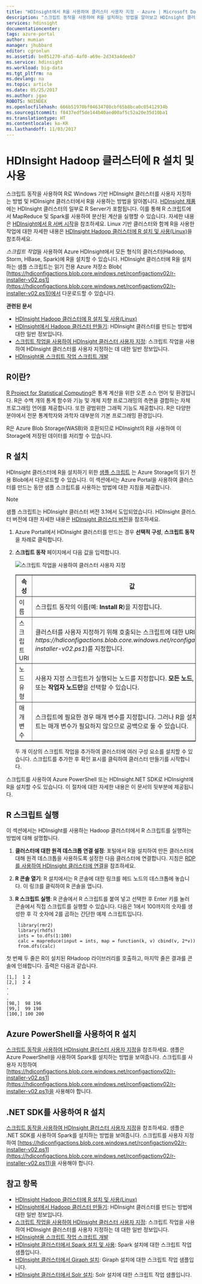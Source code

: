 ```yaml
---
title: "HDInsight에서 R을 사용하여 클러스터 사용자 지정 - Azure | Microsoft Docs"
description: "스크립트 동작을 사용하여 R을 설치하는 방법을 알아보고 HDInsight 클러스터에서 R을 사용합니다."
services: hdinsight
documentationcenter: 
tags: azure-portal
author: mumian
manager: jhubbard
editor: cgronlun
ms.assetid: be851270-afa5-4af0-a69e-2d343a4deeb7
ms.service: hdinsight
ms.workload: big-data
ms.tgt_pltfrm: na
ms.devlang: na
ms.topic: article
ms.date: 05/25/2017
ms.author: jgao
ROBOTS: NOINDEX
ms.openlocfilehash: 666b51970bf04634708cbf65b8bca0c05412934b
ms.sourcegitcommit: f8437edf5de144b40aed00af5c52a20e35d10ba1
ms.translationtype: HT
ms.contentlocale: ko-KR
ms.lasthandoff: 11/03/2017
---
```

# <a name="install-and-use-r-on-hdinsight-hadoop-clusters"></a>HDInsight Hadoop 클러스터에 R 설치 및 사용

스크립트 동작을 사용하여 R로 Windows 기반 HDInsight 클러스터를 사용자 지정하는 방법 및 HDInsight 클러스터에서 R을 사용하는 방법을 알아봅니다. [HDInsight 제품](https://azure.microsoft.com/pricing/details/hdinsight/)에는 HDInsight 클러스터의 일부로 R Server가 포함됩니다. 이를 통해 R 스크립트에서 MapReduce 및 Spark를 사용하여 분산된 계산을 실행할 수 있습니다. 자세한 내용은 [HDInsight에서 R 서버 시작](r-server/r-server-get-started.md)을 참조하세요. Linux 기반 클러스터와 함께 R을 사용한 작업에 대한 자세한 내용은 [HDInsight Hadoop 클러스터에 R 설치 및 사용(Linux)](hdinsight-hadoop-r-scripts-linux.md)을 참조하세요.

*스크립트 작업*을 사용하여 Azure HDInsight에서 모든 형식의 클러스터(Hadoop, Storm, HBase, Spark)에 R을 설치할 수 있습니다. HDInsight 클러스터에 R을 설치하는 샘플 스크립트는 읽기 전용 Azure 저장소 Blob( [https://hdiconfigactions.blob.core.windows.net/rconfigactionv02/r-installer-v02.ps1](https://hdiconfigactions.blob.core.windows.net/rconfigactionv02/r-installer-v02.ps1))에서 다운로드할 수 있습니다.

**관련된 문서**

* [HDInsight Hadoop 클러스터에 R 설치 및 사용(Linux)](hdinsight-hadoop-r-scripts-linux.md)
* [HDInsight에서 Hadoop 클러스터 만들기](hdinsight-hadoop-provision-linux-clusters.md): HDInsight 클러스터를 만드는 방법에 대한 일반 정보입니다.
* [스크립트 작업을 사용하여 HDInsight 클러스터 사용자 지정][hdinsight-cluster-customize]: 스크립트 작업을 사용하여 HDInsight 클러스터를 사용자 지정하는 데 대한 일반 정보입니다.
* [HDInsight용 스크립트 작업 스크립트 개발](hdinsight-hadoop-script-actions.md)

## <a name="what-is-r"></a>R이란?
<a href="http://www.r-project.org/" target="_blank">R Project for Statistical Computing</a>은 통계 계산을 위한 오픈 소스 언어 및 환경입니다. R은 수백 개의 통계 함수와 기능 및 개체 지향 프로그래밍의 측면을 결합하는 자체 프로그래밍 언어를 제공합니다. 또한 광범위한 그래픽 기능도 제공합니다. R은 다양한 분야에서 전문 통계학자와 과학자 대부분의 기본 프로그래밍 환경입니다.

R은 Azure Blob Storage(WASB)와 호환되므로 HDInsight의 R을 사용하여 이 Storage에 저장된 데이터를 처리할 수 있습니다.  

## <a name="install-r"></a>R 설치
HDInsight 클러스터에 R을 설치하기 위한 [샘플 스크립트](https://hdiconfigactions.blob.core.windows.net/rconfigactionv02/r-installer-v02.ps1) 는 Azure Storage의 읽기 전용 Blob에서 다운로드할 수 있습니다. 이 섹션에서는 Azure Portal을 사용하여 클러스터를 만드는 동안 샘플 스크립트를 사용하는 방법에 대한 지침을 제공합니다.

> [!NOTE]
> 샘플 스크립트는 HDInsight 클러스터 버전 3.1에서 도입되었습니다. HDInsight 클러스터 버전에 대한 자세한 내용은 [HDInsight 클러스터 버전](hdinsight-component-versioning.md)을 참조하세요.
>
>

1. Azure Portal에서 HDInsight 클러스터를 만드는 경우 **선택적 구성**, **스크립트 동작**을 차례로 클릭합니다.
2. **스크립트 동작** 페이지에서 다음 값을 입력합니다.

    ![스크립트 작업을 사용하여 클러스터 사용자 지정](./media/hdinsight-hadoop-r-scripts/hdi-r-script-action.png "스크립트 작업을 사용하여 클러스터 사용자 지정")

    <table border='1'>
        <tr><th>속성</th><th>값</th></tr>
        <tr><td>이름</td>
            <td>스크립트 동작의 이름(예: <b>Install R</b>)을 지정합니다.</td></tr>
        <tr><td>스크립트 URI</td>
            <td>클러스터를 사용자 지정하기 위해 호출되는 스크립트에 대한 URI(예: <i>https://hdiconfigactions.blob.core.windows.net/rconfigactionv02/r-installer-v02.ps1</i>)를 지정합니다.</td></tr>
        <tr><td>노드 유형</td>
            <td>사용자 지정 스크립트가 실행되는 노드를 지정합니다. <b>모든 노드</b>, <b>헤드 노드만</b> 또는 <b>작업자 노드만</b>을 선택할 수 있습니다.
        <tr><td>매개 변수</td>
            <td>스크립트에 필요한 경우 매개 변수를 지정합니다. 그러나 R을 설치하는 스크립트는 매개 변수가 필요하지 않으므로 공백으로 둘 수 있습니다.</td></tr>
    </table>

    두 개 이상의 스크립트 작업을 추가하여 클러스터에 여러 구성 요소를 설치할 수 있습니다. 스크립트를 추가한 후 확인 표시를 클릭하여 클러스터 만들기를 시작합니다.

스크립트를 사용하여 Azure PowerShell 또는 HDInsight.NET SDK로 HDInsight에 R을 설치할 수도 있습니다. 이 절차에 대한 자세한 내용은 이 문서의 뒷부분에 제공됩니다.

## <a name="run-r-scripts"></a>R 스크립트 실행
이 섹션에서는 HDInsight를 사용하는 Hadoop 클러스터에서 R 스크립트를 실행하는 방법에 대해 설명합니다.

1. **클러스터에 대한 원격 데스크톱 연결 설정**: 포털에서 R을 설치하여 만든 클러스터에 대해 원격 데스크톱을 사용하도록 설정한 다음 클러스터에 연결합니다. 지침은 [RDP를 사용하여 HDInsight 클러스터에 연결](hdinsight-administer-use-management-portal.md#connect-to-clusters-using-rdp)을 참조하세요.
2. **R 콘솔 열기**: R 설치에서는 R 콘솔에 대한 링크를 헤드 노드의 데스크톱에 놓습니다. 이 링크를 클릭하여 R 콘솔을 엽니다.
3. **R 스크립트 실행**: R 콘솔에서 R 스크립트를 붙여 넣고 선택한 후 Enter 키를 눌러 콘솔에서 직접 스크립트를 실행할 수 있습니다. 다음은 1에서 100까지의 숫자를 생성한 후 각 숫자에 2를 곱하는 간단한 예제 스크립트입니다.

        library(rmr2)
        library(rhdfs)
        ints = to.dfs(1:100)
        calc = mapreduce(input = ints, map = function(k, v) cbind(v, 2*v))
        from.dfs(calc)

첫 번째 두 줄은 R이 설치된 RHadoop 라이브러리를 호출하고, 마지막 줄은 결과를 콘솔에 인쇄합니다. 출력은 다음과 같습니다.

    [1,]  1 2
    [2,]  2 4
    .
    .
    .
    [98,]  98 196
    [99,]  99 198
    [100,] 100 200


## <a name="install-r-using-aure-powershell"></a>Azure PowerShell을 사용하여 R 설치
[스크립트 동작을 사용하여 HDInsight 클러스터 사용자 지정](hdinsight-hadoop-customize-cluster.md#call-scripts-using-azure-powershell)을 참조하세요.  샘플은 Azure PowerShell을 사용하여 Spark를 설치하는 방법을 보여줍니다. 스크립트를 사용자 지정하여 [https://hdiconfigactions.blob.core.windows.net/rconfigactionv02/r-installer-v02.ps1](https://hdiconfigactions.blob.core.windows.net/rconfigactionv02/r-installer-v02.ps1)을 사용해야 합니다.

## <a name="install-r-using-net-sdk"></a>.NET SDK를 사용하여 R 설치
[스크립트 동작을 사용하여 HDInsight 클러스터 사용자 지정](hdinsight-hadoop-customize-cluster.md#call-scripts-using-azure-powershell)을 참조하세요. 샘플은 .NET SDK를 사용하여 Spark를 설치하는 방법을 보여줍니다. 스크립트를 사용자 지정하여 [https://hdiconfigactions.blob.core.windows.net/rconfigactionv02/r-installer-v02.ps1](https://hdiconfigactions.blob.core.windows.net/rconfigactionv02/r-installer-v02.ps11)을 사용해야 합니다.

## <a name="see-also"></a>참고 항목
* [HDInsight Hadoop 클러스터에 R 설치 및 사용(Linux)](hdinsight-hadoop-r-scripts-linux.md)
* [HDInsight에서 Hadoop 클러스터 만들기](hdinsight-hadoop-provision-linux-clusters.md): HDInsight 클러스터를 만드는 방법에 대한 일반 정보입니다.
* [스크립트 작업을 사용하여 HDInsight 클러스터 사용자 지정][hdinsight-cluster-customize]: 스크립트 작업을 사용하여 HDInsight 클러스터를 사용자 지정하는 데 대한 일반 정보입니다.
* [HDInsight용 스크립트 작업 스크립트 개발](hdinsight-hadoop-script-actions.md)
* [HDInsight 클러스터에서 Spark 설치 및 사용][hdinsight-install-spark]: Spark 설치에 대한 스크립트 작업 샘플입니다.
* [HDInsight 클러스터에서 Giraph 설치](hdinsight-hadoop-giraph-install.md): Giraph 설치에 대한 스크립트 작업 샘플입니다.
* [HDInsight 클러스터에서 Solr 설치](hdinsight-hadoop-solr-install-linux.md): Solr 설치에 대한 스크립트 작업 샘플입니다.

[powershell-install-configure]: /powershell/azureps-cmdlets-docs
[hdinsight-provision]: ../hdinsight-provision-clusters/
[hdinsight-cluster-customize]: hdinsight-hadoop-customize-cluster-linux.md
[hdinsight-install-spark]:spark/apache-spark-jupyter-spark-sql.md
